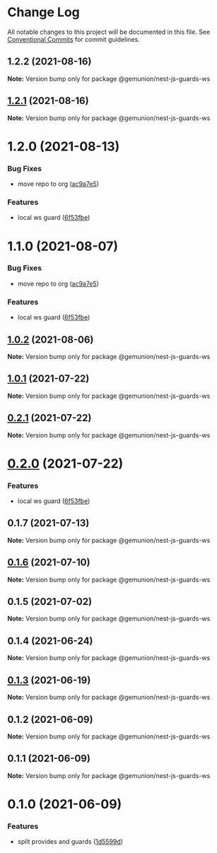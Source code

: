 # Change Log

All notable changes to this project will be documented in this file.
See [Conventional Commits](https://conventionalcommits.org) for commit guidelines.

## 1.2.2 (2021-08-16)

**Note:** Version bump only for package @gemunion/nest-js-guards-ws





## [1.2.1](https://github.com/gemunion/nestjs-packages/compare/@gemunion/nest-js-guards-ws@1.2.0...@gemunion/nest-js-guards-ws@1.2.1) (2021-08-16)

**Note:** Version bump only for package @gemunion/nest-js-guards-ws





# 1.2.0 (2021-08-13)


### Bug Fixes

* move repo to org ([ac9a7e5](https://github.com/gemunion/nestjs-packages/commit/ac9a7e51e47bf69ef30b19abbc67274405c13200))


### Features

* local ws guard ([6f53fbe](https://github.com/gemunion/nestjs-packages/commit/6f53fbecc5c636651a1c13f28a432342c4f13e0d))





# 1.1.0 (2021-08-07)


### Bug Fixes

* move repo to org ([ac9a7e5](https://github.com/gemunion/nestjs-packages/commit/ac9a7e51e47bf69ef30b19abbc67274405c13200))


### Features

* local ws guard ([6f53fbe](https://github.com/gemunion/nestjs-packages/commit/6f53fbecc5c636651a1c13f28a432342c4f13e0d))





## [1.0.2](https://github.com/gemunion/nestjs-packages/compare/@gemunion/nest-js-guards-ws@1.0.1...@gemunion/nest-js-guards-ws@1.0.2) (2021-08-06)

**Note:** Version bump only for package @gemunion/nest-js-guards-ws





## [1.0.1](https://github.com/gemunion/nestjs-packages/compare/@gemunion/nest-js-guards-ws@0.2.1...@gemunion/nest-js-guards-ws@1.0.1) (2021-07-22)

**Note:** Version bump only for package @gemunion/nest-js-guards-ws





## [0.2.1](https://github.com/gemunion/nestjs-packages/compare/@gemunion/nest-js-guards-ws@0.2.0...@gemunion/nest-js-guards-ws@0.2.1) (2021-07-22)

**Note:** Version bump only for package @gemunion/nest-js-guards-ws





# [0.2.0](https://github.com/gemunion/nestjs-packages/compare/@gemunion/nest-js-guards-ws@0.1.7...@gemunion/nest-js-guards-ws@0.2.0) (2021-07-22)


### Features

* local ws guard ([6f53fbe](https://github.com/gemunion/nestjs-packages/commit/6f53fbecc5c636651a1c13f28a432342c4f13e0d))





## 0.1.7 (2021-07-13)

**Note:** Version bump only for package @gemunion/nest-js-guards-ws





## [0.1.6](https://github.com/gemunion/nestjs-packages/compare/@gemunion/nest-js-guards-ws@0.1.5...@gemunion/nest-js-guards-ws@0.1.6) (2021-07-10)

**Note:** Version bump only for package @gemunion/nest-js-guards-ws





## 0.1.5 (2021-07-02)

**Note:** Version bump only for package @gemunion/nest-js-guards-ws





## 0.1.4 (2021-06-24)

**Note:** Version bump only for package @gemunion/nest-js-guards-ws





## [0.1.3](https://github.com/gemunion/nestjs-packages/compare/@gemunion/nest-js-guards-ws@0.1.2...@gemunion/nest-js-guards-ws@0.1.3) (2021-06-19)

**Note:** Version bump only for package @gemunion/nest-js-guards-ws





## 0.1.2 (2021-06-09)

**Note:** Version bump only for package @gemunion/nest-js-guards-ws





## 0.1.1 (2021-06-09)

**Note:** Version bump only for package @gemunion/nest-js-guards-ws





# 0.1.0 (2021-06-09)


### Features

* split provides and guards ([1d5599d](https://github.com/gemunion/nestjs-packages/commit/1d5599dfd2239256b6169db381f03de2931d1256))
